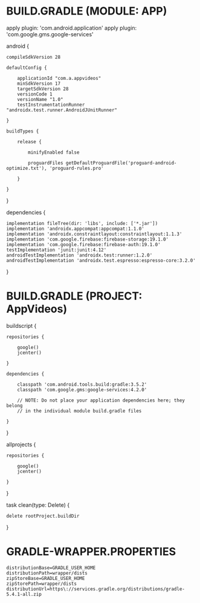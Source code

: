 # BUILD.GRADLE (MODULE: APP)

apply plugin: 'com.android.application'
apply plugin: 'com.google.gms.google-services'

android {
    
    compileSdkVersion 28
    
    defaultConfig {
        
        applicationId "com.a.appvideos"
        minSdkVersion 17
        targetSdkVersion 28
        versionCode 1
        versionName "1.0"
        testInstrumentationRunner "androidx.test.runner.AndroidJUnitRunner"
    
    }
    
    buildTypes {
        
        release {
            
            minifyEnabled false
            
            proguardFiles getDefaultProguardFile('proguard-android-optimize.txt'), 'proguard-rules.pro'
        
        }
    
    }

}

dependencies {
    
    implementation fileTree(dir: 'libs', include: ['*.jar'])
    implementation 'androidx.appcompat:appcompat:1.1.0'
    implementation 'androidx.constraintlayout:constraintlayout:1.1.3'
    implementation 'com.google.firebase:firebase-storage:19.1.0'
    implementation 'com.google.firebase:firebase-auth:19.1.0'
    testImplementation 'junit:junit:4.12'
    androidTestImplementation 'androidx.test:runner:1.2.0'
    androidTestImplementation 'androidx.test.espresso:espresso-core:3.2.0'

}


# BUILD.GRADLE (PROJECT: AppVideos)

buildscript {
    
    repositories {
        
        google()
        jcenter()
        
    }
    
    dependencies {
        
        classpath 'com.android.tools.build:gradle:3.5.2'
        classpath 'com.google.gms:google-services:4.2.0'

        // NOTE: Do not place your application dependencies here; they belong
        // in the individual module build.gradle files
    
    }

}

allprojects {
    
    repositories {
        
        google()
        jcenter()
        
    }
    
}

task clean(type: Delete) {
    
    delete rootProject.buildDir

}


# GRADLE-WRAPPER.PROPERTIES

    distributionBase=GRADLE_USER_HOME
    distributionPath=wrapper/dists
    zipStoreBase=GRADLE_USER_HOME
    zipStorePath=wrapper/dists
    distributionUrl=https\://services.gradle.org/distributions/gradle-5.4.1-all.zip
